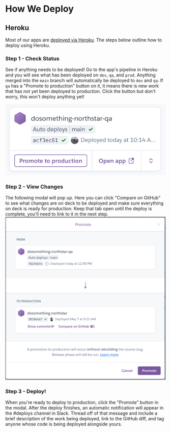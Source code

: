 # How We Deploy

## Heroku

Most of our apps are [deployed via Heroku](https://devcenter.heroku.com/articles/pipelines#promoting). The steps below outline how to deploy using Heroku.

### Step 1 - Check Status

See if anything needs to be deployed! Go to the app's pipeline in Heroku and you will see what has been deployed on `dev`, `qa`, and `prod`. Anything merged into the `main` branch will automatically be deployed to `dev` and `qa`. If `qa` has a "Promote to production" button on it, it means there is new work that has not yet been deployed to production. Click the button but don't worry, this won't deploy anything yet!

![Promote to production button](_assets/deploy-button.png)

### Step 2 - View Changes

The following modal will pop up. Here you can click "Compare on GitHub" to see what changes are on deck to be deployed and make sure everything on deck is ready for production. Keep that tab open until the deploy is complete, you'll need to link to it in the next step.
![Promote modal](_assets/promote-modal.png)

### Step 3 - Deploy!

When you're ready to deploy to production, click the "Promote" button in the modal. After the deploy finishes, an automatic notification will appear in the #deploys channel in Slack. Thread off of that message and include a brief description of the work being deployed, link to the GitHub diff, and tag anyone whose code is being deployed alongside yours.
